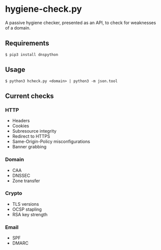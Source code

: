 # hygiene-check.py
A passive hygiene checker, presented as an API, to check for weaknesses of a domain. 

## Requirements
```
$ pip3 install dnspython
```

## Usage
```
$ python3 hcheck.py <domain> | python3 -m json.tool
```

## Current checks
### HTTP 
* Headers
* Cookies
* Subresource integrity
* Redirect to HTTPS
* Same-Origin-Policy misconfigurations
* Banner grabbing

### Domain
* CAA
* DNSSEC
* Zone transfer

### Crypto
* TLS versions
* OCSP stapling
* RSA key strength

### Email
* SPF
* DMARC
